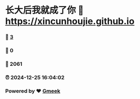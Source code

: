# 长大后我就成了你 :link: https://xincunhoujie.github.io 
### :page_facing_up: [3](https://xincunhoujie.github.io/tag.html) 
### :speech_balloon: 0 
### :hibiscus: 2061 
### :alarm_clock: 2024-12-25 16:04:02 
### Powered by :heart: [Gmeek](https://github.com/Meekdai/Gmeek)
